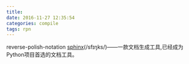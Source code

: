 ```yaml
---
title: 
date: 2016-11-27 12:35:54
categories: compile
tags: rpn
---
```

reverse-polish-notation
[sphinx](http://www.sphinx-doc.org/en/1.4.9/)(/sfɪŋks/)——一款文档生成工具,已经成为Python项目首选的文档工具。

<!-- more -->

